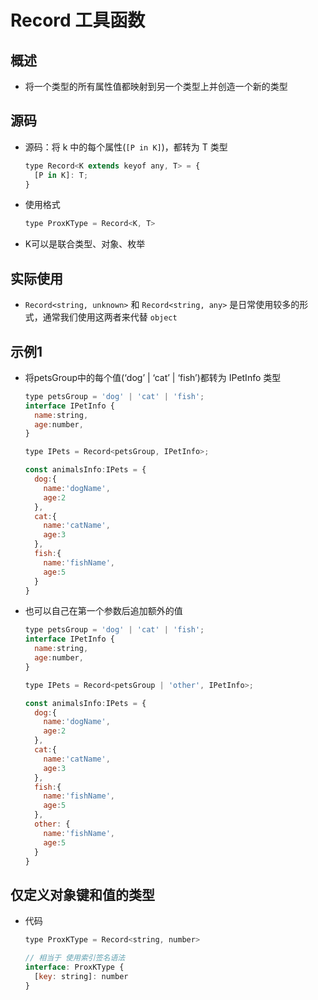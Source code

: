 # Record 工具函数

## 概述

+ 将一个类型的所有属性值都映射到另一个类型上并创造一个新的类型

## 源码

+ 源码：将 k 中的每个属性(`[P in K]`)，都转为 T 类型

  ```js
  type Record<K extends keyof any, T> = {
    [P in K]: T;
  }
  ```

+ 使用格式

  ```js
  type ProxKType = Record<K, T>
  ```

+ K可以是联合类型、对象、枚举

## 实际使用

+ `Record<string, unknown>` 和 `Record<string, any>` 是日常使用较多的形式，通常我们使用这两者来代替 `object`

## 示例1

+ 将petsGroup中的每个值(‘dog’ | ‘cat’ | ‘fish’)都转为 IPetInfo 类型

  ```js
  type petsGroup = 'dog' | 'cat' | 'fish';
  interface IPetInfo {
    name:string,
    age:number,
  }

  type IPets = Record<petsGroup, IPetInfo>;

  const animalsInfo:IPets = {
    dog:{
      name:'dogName',
      age:2
    },
    cat:{
      name:'catName',
      age:3
    },
    fish:{
      name:'fishName',
      age:5
    }
  }
  ```

+ 也可以自己在第一个参数后追加额外的值

  ```js
  type petsGroup = 'dog' | 'cat' | 'fish';
  interface IPetInfo {
    name:string,
    age:number,
  }

  type IPets = Record<petsGroup | 'other', IPetInfo>;

  const animalsInfo:IPets = {
    dog:{
      name:'dogName',
      age:2
    },
    cat:{
      name:'catName',
      age:3
    },
    fish:{
      name:'fishName',
      age:5
    },
    other: {
      name:'fishName',
      age:5
    }
  }
  ```

## 仅定义对象键和值的类型

+ 代码

  ```js
  type ProxKType = Record<string, number>

  // 相当于 使用索引签名语法
  interface: ProxKType {
    [key: string]: number
  }
  ```
